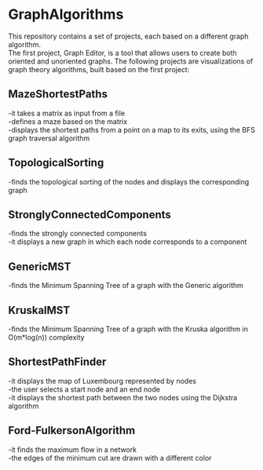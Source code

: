 # GraphAlgorithms
This repository contains a set of projects, each based on a different graph algorithm.  
The first project, Graph Editor, is a tool that allows users to create both oriented and unoriented graphs. The following projects are visualizations of graph theory algorithms, built based on the first project:  

## MazeShortestPaths
-it takes a matrix as input from a file  
-defines a maze based on the matrix  
-displays the shortest paths from a point on a map to its exits, using the BFS graph traversal algorithm  

## TopologicalSorting
-finds the topological sorting of the nodes and displays the corresponding graph  

## StronglyConnectedComponents
-finds the strongly connected components  
-it displays a new graph in which each node corresponds to a component  

## GenericMST
-finds the Minimum Spanning Tree of a graph with the Generic algorithm  

## KruskalMST
-finds the Minimum Spanning Tree of a graph with the Kruska algorithm in O(m*log(n)) complexity 

## ShortestPathFinder
-it displays the map of Luxembourg represented by nodes  
-the user selects a start node and an end node  
-it displays the shortest path between the two nodes using the Dijkstra algorithm   

## Ford-FulkersonAlgorithm  
-it finds the maximum flow in a network  
-the edges of the minimum cut are drawn with a different color  
